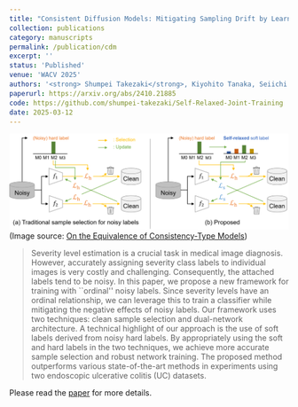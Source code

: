 ```yaml
---
title: "Consistent Diffusion Models: Mitigating Sampling Drift by Learning to be Consistent"
collection: publications
category: manuscripts
permalink: /publication/cdm
excerpt: ''
status: 'Published'
venue: 'WACV 2025'
authors: '<strong> Shumpei Takezaki</strong>, Kiyohito Tanaka, Seiichi Uchida'
paperurl: https://arxiv.org/abs/2410.21885
code: https://github.com/shumpei-takezaki/Self-Relaxed-Joint-Training
date: 2025-03-12
---
```


![](../images/wacv2025_overview.png)
(Image source: [On the Equivalence of Consistency-Type Models](https://arxiv.org/pdf/2410.21885))

> Severity level estimation is a crucial task in medical image diagnosis. However, accurately assigning severity class labels to individual images is very costly and challenging. Consequently, the attached labels tend to be noisy. In this paper, we propose a new framework for training with ``ordinal'' noisy labels. Since severity levels have an ordinal relationship, we can leverage this to train a classifier while mitigating the negative effects of noisy labels. Our framework uses two techniques: clean sample selection and dual-network architecture. A technical highlight of our approach is the use of soft labels derived from noisy hard labels. By appropriately using the soft and hard labels in the two techniques, we achieve more accurate sample selection and robust network training. The proposed method outperforms various state-of-the-art methods in experiments using two endoscopic ulcerative colitis (UC) datasets.

Please read the [paper](https://arxiv.org/abs/2410.21885) for more details.
